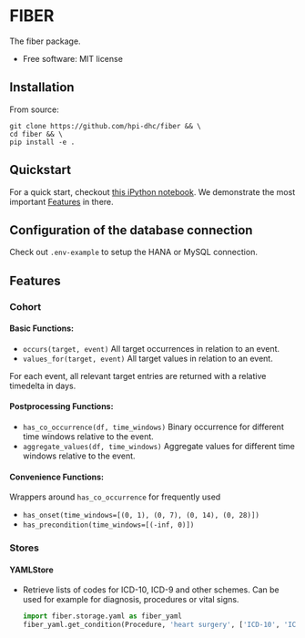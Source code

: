 # FIBER

The fiber package.


* Free software: MIT license

## Installation

From source:

```
git clone https://github.com/hpi-dhc/fiber && \
cd fiber && \
pip install -e .
```

## Quickstart

For a quick start, checkout [this iPython notebook](/notebooks/heart-surgery-demo.ipynb). We demonstrate the most important [Features](#features) in there.

## Configuration of the database connection

Check out `.env-example` to setup the HANA or MySQL connection.

## Features

### Cohort

#### Basic Functions:

- `occurs(target, event)`
        All target occurrences in relation to an event.
- `values_for(target, event)`
        All target values in relation to an event.

For each event, all relevant target entries are returned with a relative timedelta in days.

#### Postprocessing Functions:

- `has_co_occurrence(df, time_windows)`
        Binary occurrence for different time windows relative to the event.
- `aggregate_values(df, time_windows)`
        Aggregate values for different time windows relative to the event.

#### Convenience Functions:

Wrappers around `has_co_occurrence` for frequently used

- `has_onset(time_windows=[(0, 1), (0, 7), (0, 14), (0, 28)])`
- `has_precondition(time_windows=[(-inf, 0)])`

### Stores

#### YAMLStore

* Retrieve lists of codes for ICD-10, ICD-9 and other schemes. Can be used for example for diagnosis, procedures or vital signs.
    ```python
    import fiber.storage.yaml as fiber_yaml
    fiber_yaml.get_condition(Procedure, 'heart surgery', ['ICD-10', 'ICD-9'])
    ```
